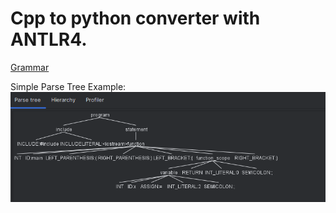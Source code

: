 # Cpp to python converter with ANTLR4.

[Grammar](https://github.com/przemekdomagala/cpp-to-python/blob/main/CppGrammar.g4)


Simple Parse Tree Example:
![Parse Tree Example](https://github.com/przemekdomagala/cpp-to-python/blob/main/ParseTreeExample.png)

